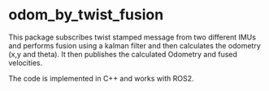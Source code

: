# odom_by_twist_fusion
This package subscribes twist stamped message from two different IMUs and performs fusion using a kalman filter and then calculates the odometry (x,y and theta). It then publishes the calculated Odometry and fused velocities.

The code is implemented in C++ and works with ROS2.
